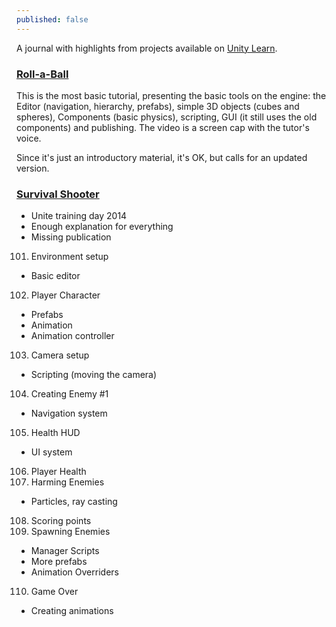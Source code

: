 ```yaml
---
published: false
---
```


A journal with highlights from projects available on [Unity Learn](http://unity3d.com/learn/tutorials/modules).

### [Roll-a-Ball](http://unity3d.com/learn/tutorials/projects/roll-a-ball)

This is the most basic tutorial, presenting the basic tools on the engine: the Editor (navigation, hierarchy, prefabs), simple 3D objects (cubes and spheres), Components (basic physics), scripting, GUI (it still uses the old components) and publishing. The video is a screen cap with the tutor's voice.

Since it's just an introductory material, it's OK, but calls for an updated version.

### [Survival Shooter](http://unity3d.com/learn/tutorials/projects/survival-shooter)

- Unite training day 2014
- Enough explanation for everything
- Missing publication

101. Environment setup
- Basic editor
102. Player Character
- Prefabs
- Animation
- Animation controller
103. Camera setup
- Scripting (moving the camera)
104. Creating Enemy #1
- Navigation system
105. Health HUD
- UI system
106. Player Health
107. Harming Enemies
- Particles, ray casting
108. Scoring points
109. Spawning Enemies
- Manager Scripts
- More prefabs
- Animation Overriders
110. Game Over
- Creating animations
